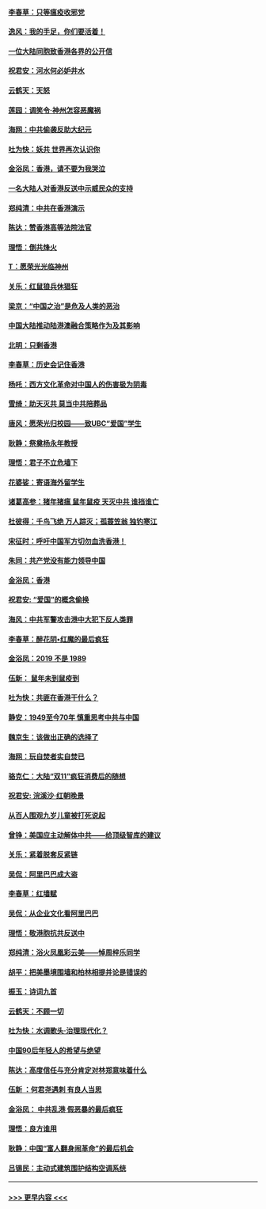 #### [李春草：只等瘟疫收邪党](../pages/nsc993/n11677308.md?t=11250501) 
#### [逸风：我的手足，你们要活着！](../pages/nsc993/n11676352.md?t=11250501) 
#### [一位大陆同胞致香港各界的公开信](../pages/nsc993/n11675761.md?t=11250501) 
#### [祝君安：河水何必妒井水](../pages/nsc993/n11675746.md?t=11250501) 
#### [云鹤天：天怒](../pages/nsc993/n11675718.md?t=11250501) 
#### [莲园：调笑令‧神州怎容恶魔祸](../pages/nsc993/n11675648.md?t=11250501) 
#### [海网：中共偷袭反助大纪元](../pages/nsc993/n11673515.md?t=11250501) 
#### [吐为快：妖共 世界再次认识你](../pages/nsc993/n11673506.md?t=11250501) 
#### [金浴凤：香港，请不要为我哭泣](../pages/nsc993/n11673248.md?t=11250501) 
#### [一名大陆人对香港反送中示威民众的支持](../pages/nsc993/n11672615.md?t=11250501) 
#### [郑纯清：中共在香港演示](../pages/nsc993/n11670539.md?t=11250501) 
#### [陈达：赞香港高等法院法官](../pages/nsc993/n11669542.md?t=11250501) 
#### [理悟：倒共烽火](../pages/nsc993/n11668844.md?t=11250501) 
#### [T：愿荣光光临神州](../pages/nsc993/n11668421.md?t=11250501) 
#### [关乐：红鼠狼兵休猖狂](../pages/nsc993/n11668378.md?t=11250501) 
#### [梁京：“中国之治”是危及人类的恶治](../pages/nsc993/n11668328.md?t=11250501) 
#### [中国大陆推动陆港澳融合策略作为及其影响](../pages/nsc993/n11668157.md?t=11250501) 
#### [北明：只剩香港](../pages/nsc993/n11668002.md?t=11250501) 
#### [李春草：历史会记住香港](../pages/nsc993/n11667927.md?t=11250501) 
#### [杨吒：西方文化革命对中国人的伤害极为阴毒](../pages/nsc993/n11664521.md?t=11250501) 
#### [雪绮：助天灭共 莫当中共陪葬品](../pages/nsc993/n11662650.md?t=11250501) 
#### [唐风：愿荣光归校园——致UBC“爱国”学生](../pages/nsc993/n11662194.md?t=11250501) 
#### [耿静：祭奠杨永年教授](../pages/nsc993/n11662514.md?t=11250501) 
#### [理悟：君子不立危墙下](../pages/nsc993/n11662172.md?t=11250501) 
#### [花婆娑：寄语海外留学生](../pages/nsc993/n11662121.md?t=11250501) 
#### [诸葛高参：猪年猪瘟 鼠年鼠疫 天灭中共 谁挡谁亡](../pages/nsc993/n11661980.md?t=11250501) 
#### [杜彼得：千鸟飞绝 万人踪灭；孤蓑笠翁 独钓寒江](../pages/nsc993/n11661170.md?t=11250501) 
#### [宋征时：呼吁中国军方切勿血洗香港！](../pages/nsc993/n11415318.md?t=11250501) 
#### [朱同：共产党没有能力领导中国](../pages/nsc993/n11660421.md?t=11250501) 
#### [金浴凤：香港](../pages/nsc993/n11660419.md?t=11250501) 
#### [祝君安: “爱国”的概念偷换](../pages/nsc993/n11659706.md?t=11250501) 
#### [海风：中共军警攻击港中大犯下反人类罪](../pages/nsc993/n11659632.md?t=11250501) 
#### [李春草：醉花阴•红魔的最后疯狂](../pages/nsc993/n11659287.md?t=11250501) 
#### [金浴凤：2019 不是 1989](../pages/nsc993/n11657663.md?t=11250501) 
#### [伍新： 鼠年未到鼠疫到](../pages/nsc993/n11655098.md?t=11250501) 
#### [吐为快：共匪在香港干什么？](../pages/nsc993/n11654891.md?t=11250501) 
#### [静安：1949至今70年 慎重思考中共与中国](../pages/nsc993/n11651244.md?t=11250501) 
#### [魏京生：该做出正确的选择了](../pages/nsc993/n11653084.md?t=11250501) 
#### [海网：玩自焚者实自焚已](../pages/nsc993/n11652423.md?t=11250501) 
#### [骆克仁：大陆“双11”疯狂消费后的随想](../pages/nsc993/n11652305.md?t=11250501) 
#### [祝君安: 浣溪沙·红朝晚景](../pages/nsc993/n11652258.md?t=11250501) 
#### [从百人围观九岁儿童被打死说起](../pages/nsc993/n11651030.md?t=11250501) 
#### [曾铮：美国应主动解体中共——给顶级智库的建议](../pages/nsc993/n11649888.md?t=11250501) 
#### [关乐：紧着脱套反紧链](../pages/nsc993/n11649069.md?t=11250501) 
#### [吴侃：阿里巴巴成大盗](../pages/nsc993/n11645523.md?t=11250501) 
#### [李春草：红墙赋](../pages/nsc993/n11646389.md?t=11250501) 
#### [吴侃：从企业文化看阿里巴巴](../pages/nsc993/n11645476.md?t=11250501) 
#### [理悟：敬港胞抗共反送中](../pages/nsc993/n11645466.md?t=11250501) 
#### [郑纯清：浴火凤凰彩云美——悼周梓乐同学](../pages/nsc993/n11645155.md?t=11250501) 
#### [胡平：把美墨境围墙和柏林相提并论是错误的](../pages/nsc993/n11645134.md?t=11250501) 
#### [振玉：诗词九首](../pages/nsc993/n11644081.md?t=11250501) 
#### [云鹤天：不顾一切](../pages/nsc993/n11643508.md?t=11250501) 
#### [吐为快：水调歌头·治理现代化？](../pages/nsc993/n11643485.md?t=11250501) 
#### [中国90后年轻人的希望与绝望](../pages/nsc993/n11642317.md?t=11250501) 
#### [陈达：高度信任与充分肯定对林郑意味着什么](../pages/nsc993/n11641441.md?t=11250501) 
#### [伍新 ：何君尧遇刺 有良人当思](../pages/nsc993/n11641503.md?t=11250501) 
#### [金浴凤： 中共乱港  假恶暴的最后疯狂](../pages/nsc993/n11641495.md?t=11250501) 
#### [理悟：良方谁用](../pages/nsc993/n11641463.md?t=11250501) 
#### [耿静：中国“富人翻身闹革命”的最后机会](../pages/nsc993/n11640655.md?t=11250501) 
#### [吕锡民：主动式建筑围护结构空调系统](../pages/nsc993/n11640168.md?t=11250501) 

----
#### [ >>> 更早内容 <<< ](../indexes/nsc993-earlier.md)
